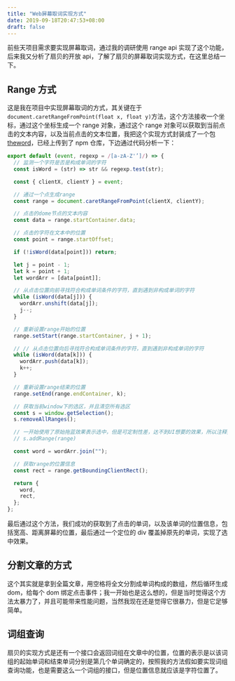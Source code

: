 ```yaml
---
title: "Web屏幕取词实现方式"
date: 2019-09-18T20:47:53+08:00
draft: false
---
```


前些天项目需求要实现屏幕取词，通过我的调研使用 range api 实现了这个功能，后来我又分析了扇贝的开放 api，了解了扇贝的屏幕取词实现方式，在这里总结一下。

## Range 方式

这是我在项目中实现屏幕取词的方式，其关键在于`document.caretRangeFromPoint(float x, float y)`方法，这个方法接收一个坐标，通过这个坐标生成一个 range 对象，通过这个 range 对象可以获取到当前点击的文本内容，以及当前点击的文本位置，我把这个实现方式封装成了一个包[theword](https://www.npmjs.com/package/theword)，已经上传到了 npm 仓库，下边通过代码分析一下：

```js
export default (event, regexp = /[a-zA-Z'’]/) => {
  // 监测一个字符是否是构成单词的字符
  const isWord = (str) => str && regexp.test(str);

  const { clientX, clientY } = event;

  // 通过一个点生成range
  const range = document.caretRangeFromPoint(clientX, clientY);

  // 点击的dome节点的文本内容
  const data = range.startContainer.data;

  // 点击的字符在文本中的位置
  const point = range.startOffset;

  if (!isWord(data[point])) return;

  let j = point - 1;
  let k = point + 1;
  let wordArr = [data[point]];

  // 从点击位置向前寻找符合构成单词条件的字符，直到遇到非构成单词的字符
  while (isWord(data[j])) {
    wordArr.unshift(data[j]);
    j--;
  }

  // 重新设置range开始的位置
  range.setStart(range.startContainer, j + 1);

  // // 从点击位置向后寻找符合构成单词条件的字符，直到遇到非构成单词的字符
  while (isWord(data[k])) {
    wordArr.push(data[k]);
    k++;
  }

  // 重新设置range结束的位置
  range.setEnd(range.endContainer, k);

  // 获取当前window下的选区，并且清空所有选区
  const s = window.getSelection();
  s.removeAllRanges();

  // 一开始使用了原始拖蓝效果表示选中，但是可定制性差，达不到UI想要的效果，所以注释掉了
  // s.addRange(range)

  const word = wordArr.join("");

  // 获取range的位置信息
  const rect = range.getBoundingClientRect();

  return {
    word,
    rect,
  };
};
```

最后通过这个方法，我们成功的获取到了点击的单词，以及该单词的位置信息，包括宽高、距离屏幕的位置，最后通过一个定位的 div 覆盖掉原先的单词，实现了选中效果。

## 分割文章的方式

这个其实就是拿到全篇文章，用空格将全文分割成单词构成的数组，然后循环生成 dom，给每个 dom 绑定点击事件；我一开始也是这么想的，但是当时觉得这个方法太暴力了，并且可能带来性能问题，当然我现在还是觉得它很暴力，但是它足够简单。

## 词组查询

扇贝的实现方式是还有一个接口会返回词组在文章中的位置，位置的表示是以该词组的起始单词和结束单词分别是第几个单词确定的，按照我的方法假如要实现词组查询功能，也是需要这么一个词组的接口，但是位置信息就应该是字符位置了。
